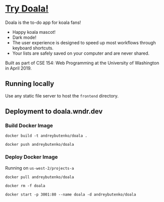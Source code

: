 # [Try Doala!](https://doala.wndr.dev)

Doala is the to-do app for koala fans!
* Happy koala mascot!
* Dark mode!
* The user experience is designed to speed up most workflows through keyboard shortcuts.
* Your lists are safely saved on your computer and are never shared.

Built as part of CSE 154: Web Programming at the University of Washington in April 2019.

## Running locally

Use any static file server to host the `frontend` directory.

## Deployment to doala.wndr.dev

### Build Docker Image

```
docker build -t andreybutenko/doala .

docker push andreybutenko/doala
```

### Deploy Docker Image

Running on `us-west-2/projects-a`

```
docker pull andreybutenko/doala

docker rm -f doala

docker start -p 3001:80 --name doala -d andreybutenko/doala
```
